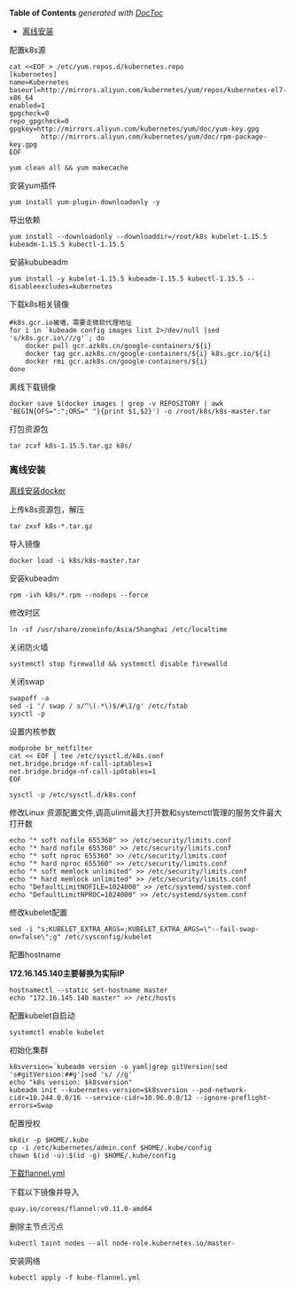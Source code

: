 <!-- START doctoc generated TOC please keep comment here to allow auto update -->
<!-- DON'T EDIT THIS SECTION, INSTEAD RE-RUN doctoc TO UPDATE -->
**Table of Contents**  *generated with [DocToc](https://github.com/thlorenz/doctoc)*

- [离线安装](#%E7%A6%BB%E7%BA%BF%E5%AE%89%E8%A3%85)

<!-- END doctoc generated TOC please keep comment here to allow auto update -->

配置k8s源

    cat <<EOF > /etc/yum.repos.d/kubernetes.repo
    [kubernetes]
    name=Kubernetes
    baseurl=http://mirrors.aliyun.com/kubernetes/yum/repos/kubernetes-el7-x86_64
    enabled=1
    gpgcheck=0
    repo_gpgcheck=0
    gpgkey=http://mirrors.aliyun.com/kubernetes/yum/doc/yum-key.gpg
            http://mirrors.aliyun.com/kubernetes/yum/doc/rpm-package-key.gpg
    EOF
    
    yum clean all && yum makecache 
    
安装yum插件

    yum install yum-plugin-downloadonly -y
    
导出依赖

    yum install --downloadonly --downloaddir=/root/k8s kubelet-1.15.5 kubeadm-1.15.5 kubectl-1.15.5
    
安装kububeadm

    yum install -y kubelet-1.15.5 kubeadm-1.15.5 kubectl-1.15.5 --disableexcludes=kubernetes
    
下载k8s相关镜像

    #k8s.gcr.io被墙，需要走微软代理地址
    for i in `kubeadm config images list 2>/dev/null |sed 's/k8s.gcr.io\///g'`; do
        docker pull gcr.azk8s.cn/google-containers/${i}
        docker tag gcr.azk8s.cn/google-containers/${i} k8s.gcr.io/${i}
        docker rmi gcr.azk8s.cn/google-containers/${i}
    done
    
离线下载镜像

    docker save $(docker images | grep -v REPOSITORY | awk 'BEGIN{OFS=":";ORS=" "}{print $1,$2}') -o /root/k8s/k8s-master.tar
  
打包资源包

    tar zcvf k8s-1.15.5.tar.gz k8s/
    
    
### 离线安装

[离线安装docker](/infrastructure/virtaul/containerontainer/docker/docker-install-offline.md)

上传k8s资源包，解压

    tar zxvf k8s-*.tar.gz
    
导入镜像

    docker load -i k8s/k8s-master.tar
    
安装kubeadm

    rpm -ivh k8s/*.rpm --nodeps --force
  
修改时区

    ln -sf /usr/share/zoneinfo/Asia/Shanghai /etc/localtime
    
关闭防火墙

    systemctl stop firewalld && systemctl disable firewalld
    
关闭swap

    swapoff -a
    sed -i '/ swap / s/^\(.*\)$/#\1/g' /etc/fstab
    sysctl -p
    
设置内核参数

    modprobe br_netfilter
    cat << EOF | tee /etc/sysctl.d/k8s.conf
    net.bridge.bridge-nf-call-iptables=1
    net.bridge.bridge-nf-call-ip6tables=1
    EOF
    
    sysctl -p /etc/sysctl.d/k8s.conf
    
修改Linux 资源配置文件,调高ulimit最大打开数和systemctl管理的服务文件最大打开数

    echo "* soft nofile 655360" >> /etc/security/limits.conf
    echo "* hard nofile 655360" >> /etc/security/limits.conf
    echo "* soft nproc 655360" >> /etc/security/limits.conf
    echo "* hard nproc 655360" >> /etc/security/limits.conf
    echo "* soft memlock unlimited" >> /etc/security/limits.conf
    echo "* hard memlock unlimited" >> /etc/security/limits.conf
    echo "DefaultLimitNOFILE=1024000" >> /etc/systemd/system.conf
    echo "DefaultLimitNPROC=1024000" >> /etc/systemd/system.conf
      
修改kubelet配置

    sed -i "s;KUBELET_EXTRA_ARGS=;KUBELET_EXTRA_ARGS=\"--fail-swap-on=false\";g" /etc/sysconfig/kubelet

配置hostname
    
**172.16.145.140主要替换为实际IP**

    hostnamectl --static set-hostname master
    echo "172.16.145.140 master" >> /etc/hosts

配置kubelet自启动

    systemctl enable kubelet
    
初始化集群
    
    k8sversion=`kubeadm version -o yaml|grep gitVersion|sed 's#gitVersion:##g'|sed 's/ //g'`
    echo "k8s version: $k8sversion"
    kubeadm init --kubernetes-version=$k8sversion --pod-network-cidr=10.244.0.0/16 --service-cidr=10.96.0.0/12 --ignore-preflight-errors=Swap
   
配置授权

    mkdir -p $HOME/.kube
    cp -i /etc/kubernetes/admin.conf $HOME/.kube/config
    chown $(id -u):$(id -g) $HOME/.kube/config
    
[下载flannel.yml](https://raw.githubusercontent.com/coreos/flannel/master/Documentation/kube-flannel.yml)

    
下载以下镜像并导入

    quay.io/coreos/flannel:v0.11.0-amd64
    
删除主节点污点

    kubectl taint nodes --all node-role.kubernetes.io/master-

安装网络

    kubectl apply -f kube-flannel.yml
    
    

   

    